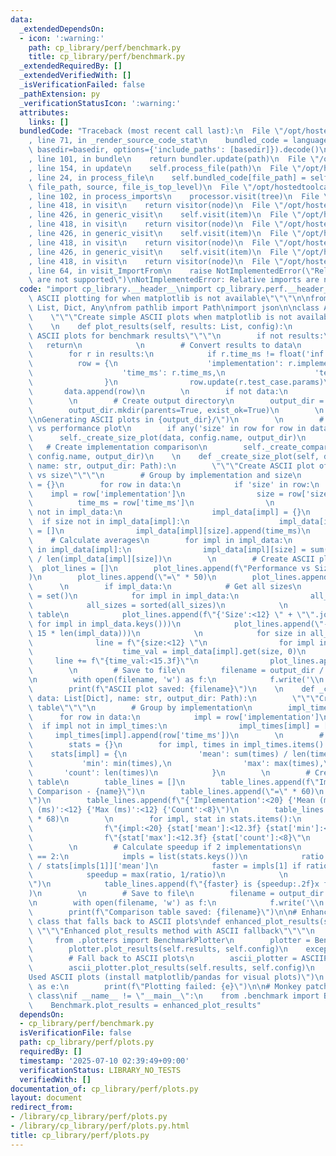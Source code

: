 ```yaml
---
data:
  _extendedDependsOn:
  - icon: ':warning:'
    path: cp_library/perf/benchmark.py
    title: cp_library/perf/benchmark.py
  _extendedRequiredBy: []
  _extendedVerifiedWith: []
  _isVerificationFailed: false
  _pathExtension: py
  _verificationStatusIcon: ':warning:'
  attributes:
    links: []
  bundledCode: "Traceback (most recent call last):\n  File \"/opt/hostedtoolcache/PyPy/3.10.16/x64/lib/pypy3.10/site-packages/onlinejudge_verify/documentation/build.py\"\
    , line 71, in _render_source_code_stat\n    bundled_code = language.bundle(stat.path,\
    \ basedir=basedir, options={'include_paths': [basedir]}).decode()\n  File \"/opt/hostedtoolcache/PyPy/3.10.16/x64/lib/pypy3.10/site-packages/onlinejudge_verify/languages/python.py\"\
    , line 101, in bundle\n    return bundler.update(path)\n  File \"/opt/hostedtoolcache/PyPy/3.10.16/x64/lib/pypy3.10/site-packages/onlinejudge_verify/languages/python_bundle.py\"\
    , line 154, in update\n    self.process_file(path)\n  File \"/opt/hostedtoolcache/PyPy/3.10.16/x64/lib/pypy3.10/site-packages/onlinejudge_verify/languages/python_bundle.py\"\
    , line 24, in process_file\n    self.bundled_code[file_path] = self.process_imports(tree,\
    \ file_path, source, file_is_top_level)\n  File \"/opt/hostedtoolcache/PyPy/3.10.16/x64/lib/pypy3.10/site-packages/onlinejudge_verify/languages/python_bundle.py\"\
    , line 102, in process_imports\n    processor.visit(tree)\n  File \"/opt/hostedtoolcache/PyPy/3.10.16/x64/lib/pypy3.10/ast.py\"\
    , line 418, in visit\n    return visitor(node)\n  File \"/opt/hostedtoolcache/PyPy/3.10.16/x64/lib/pypy3.10/ast.py\"\
    , line 426, in generic_visit\n    self.visit(item)\n  File \"/opt/hostedtoolcache/PyPy/3.10.16/x64/lib/pypy3.10/ast.py\"\
    , line 418, in visit\n    return visitor(node)\n  File \"/opt/hostedtoolcache/PyPy/3.10.16/x64/lib/pypy3.10/ast.py\"\
    , line 426, in generic_visit\n    self.visit(item)\n  File \"/opt/hostedtoolcache/PyPy/3.10.16/x64/lib/pypy3.10/ast.py\"\
    , line 418, in visit\n    return visitor(node)\n  File \"/opt/hostedtoolcache/PyPy/3.10.16/x64/lib/pypy3.10/ast.py\"\
    , line 426, in generic_visit\n    self.visit(item)\n  File \"/opt/hostedtoolcache/PyPy/3.10.16/x64/lib/pypy3.10/ast.py\"\
    , line 418, in visit\n    return visitor(node)\n  File \"/opt/hostedtoolcache/PyPy/3.10.16/x64/lib/pypy3.10/site-packages/onlinejudge_verify/languages/python_bundle.py\"\
    , line 64, in visit_ImportFrom\n    raise NotImplementedError(\"Relative imports\
    \ are not supported\")\nNotImplementedError: Relative imports are not supported\n"
  code: "import cp_library.__header__\nimport cp_library.perf.__header__\n\"\"\"Simple\
    \ ASCII plotting for when matplotlib is not available\"\"\"\n\nfrom typing import\
    \ List, Dict, Any\nfrom pathlib import Path\nimport json\n\nclass ASCIIPlotter:\n\
    \    \"\"\"Create simple ASCII plots when matplotlib is not available\"\"\"\n\
    \    \n    def plot_results(self, results: List, config):\n        \"\"\"Create\
    \ ASCII plots for benchmark results\"\"\"\n        if not results:\n         \
    \   return\n            \n        # Convert results to data\n        data = []\n\
    \        for r in results:\n            if r.time_ms != float('inf'):\n      \
    \          row = {\n                    'implementation': r.implementation,\n\
    \                    'time_ms': r.time_ms,\n                    'test_case': r.test_case.name\n\
    \                }\n                row.update(r.test_case.params)\n         \
    \       data.append(row)\n        \n        if not data:\n            return\n\
    \        \n        # Create output directory\n        output_dir = Path(config.output_dir)\n\
    \        output_dir.mkdir(parents=True, exist_ok=True)\n        \n        print(f\"\
    \\nGenerating ASCII plots in {output_dir}/\")\n        \n        # Create size\
    \ vs performance plot\n        if any('size' in row for row in data):\n      \
    \      self._create_size_plot(data, config.name, output_dir)\n        \n     \
    \   # Create implementation comparison\n        self._create_comparison_table(data,\
    \ config.name, output_dir)\n    \n    def _create_size_plot(self, data: List[Dict],\
    \ name: str, output_dir: Path):\n        \"\"\"Create ASCII plot of performance\
    \ vs size\"\"\"\n        # Group by implementation and size\n        impl_data\
    \ = {}\n        for row in data:\n            if 'size' in row:\n            \
    \    impl = row['implementation']\n                size = row['size']\n      \
    \          time_ms = row['time_ms']\n                \n                if impl\
    \ not in impl_data:\n                    impl_data[impl] = {}\n              \
    \  if size not in impl_data[impl]:\n                    impl_data[impl][size]\
    \ = []\n                impl_data[impl][size].append(time_ms)\n        \n    \
    \    # Calculate averages\n        for impl in impl_data:\n            for size\
    \ in impl_data[impl]:\n                impl_data[impl][size] = sum(impl_data[impl][size])\
    \ / len(impl_data[impl][size])\n        \n        # Create ASCII plot\n      \
    \  plot_lines = []\n        plot_lines.append(f\"Performance vs Size - {name}\"\
    )\n        plot_lines.append(\"=\" * 50)\n        plot_lines.append(\"\")\n  \
    \      \n        if impl_data:\n            # Get all sizes\n            all_sizes\
    \ = set()\n            for impl in impl_data:\n                all_sizes.update(impl_data[impl].keys())\n\
    \            all_sizes = sorted(all_sizes)\n            \n            # Create\
    \ table\n            plot_lines.append(f\"{'Size':<12} \" + \"\".join(f\"{impl:<15}\"\
    \ for impl in impl_data.keys()))\n            plot_lines.append(\"-\" * (12 +\
    \ 15 * len(impl_data)))\n            \n            for size in all_sizes:\n  \
    \              line = f\"{size:<12} \"\n                for impl in impl_data.keys():\n\
    \                    time_val = impl_data[impl].get(size, 0)\n               \
    \     line += f\"{time_val:<15.3f}\"\n                plot_lines.append(line)\n\
    \        \n        # Save to file\n        filename = output_dir / f\"{name}_size_plot.txt\"\
    \n        with open(filename, 'w') as f:\n            f.write('\\n'.join(plot_lines))\n\
    \        print(f\"ASCII plot saved: {filename}\")\n    \n    def _create_comparison_table(self,\
    \ data: List[Dict], name: str, output_dir: Path):\n        \"\"\"Create comparison\
    \ table\"\"\"\n        # Group by implementation\n        impl_times = {}\n  \
    \      for row in data:\n            impl = row['implementation']\n          \
    \  if impl not in impl_times:\n                impl_times[impl] = []\n       \
    \     impl_times[impl].append(row['time_ms'])\n        \n        # Calculate statistics\n\
    \        stats = {}\n        for impl, times in impl_times.items():\n        \
    \    stats[impl] = {\n                'mean': sum(times) / len(times),\n     \
    \           'min': min(times),\n                'max': max(times),\n         \
    \       'count': len(times)\n            }\n        \n        # Create comparison\
    \ table\n        table_lines = []\n        table_lines.append(f\"Implementation\
    \ Comparison - {name}\")\n        table_lines.append(\"=\" * 60)\n        table_lines.append(\"\
    \")\n        table_lines.append(f\"{'Implementation':<20} {'Mean (ms)':<12} {'Min\
    \ (ms)':<12} {'Max (ms)':<12} {'Count':<8}\")\n        table_lines.append(\"-\"\
    \ * 68)\n        \n        for impl, stat in stats.items():\n            table_lines.append(\n\
    \                f\"{impl:<20} {stat['mean']:<12.3f} {stat['min']:<12.3f} \"\n\
    \                f\"{stat['max']:<12.3f} {stat['count']:<8}\"\n            )\n\
    \        \n        # Calculate speedup if 2 implementations\n        if len(stats)\
    \ == 2:\n            impls = list(stats.keys())\n            ratio = stats[impls[0]]['mean']\
    \ / stats[impls[1]]['mean']\n            faster = impls[1] if ratio > 1 else impls[0]\n\
    \            speedup = max(ratio, 1/ratio)\n            \n            table_lines.append(\"\
    \")\n            table_lines.append(f\"{faster} is {speedup:.2f}x faster on average\"\
    )\n        \n        # Save to file\n        filename = output_dir / f\"{name}_comparison.txt\"\
    \n        with open(filename, 'w') as f:\n            f.write('\\n'.join(table_lines))\n\
    \        print(f\"Comparison table saved: {filename}\")\n\n# Enhanced benchmark\
    \ class that falls back to ASCII plots\ndef enhanced_plot_results(self):\n   \
    \ \"\"\"Enhanced plot_results method with ASCII fallback\"\"\"\n    try:\n   \
    \     from .plotters import BenchmarkPlotter\n        plotter = BenchmarkPlotter()\n\
    \        plotter.plot_results(self.results, self.config)\n    except ImportError:\n\
    \        # Fall back to ASCII plots\n        ascii_plotter = ASCIIPlotter()\n\
    \        ascii_plotter.plot_results(self.results, self.config)\n        print(\"\
    Used ASCII plots (install matplotlib/pandas for visual plots)\")\n    except Exception\
    \ as e:\n        print(f\"Plotting failed: {e}\")\n\n# Monkey patch the Benchmark\
    \ class\nif __name__ != \"__main__\":\n    from .benchmark import Benchmark\n\
    \    Benchmark.plot_results = enhanced_plot_results"
  dependsOn:
  - cp_library/perf/benchmark.py
  isVerificationFile: false
  path: cp_library/perf/plots.py
  requiredBy: []
  timestamp: '2025-07-10 02:39:49+09:00'
  verificationStatus: LIBRARY_NO_TESTS
  verifiedWith: []
documentation_of: cp_library/perf/plots.py
layout: document
redirect_from:
- /library/cp_library/perf/plots.py
- /library/cp_library/perf/plots.py.html
title: cp_library/perf/plots.py
---
```

